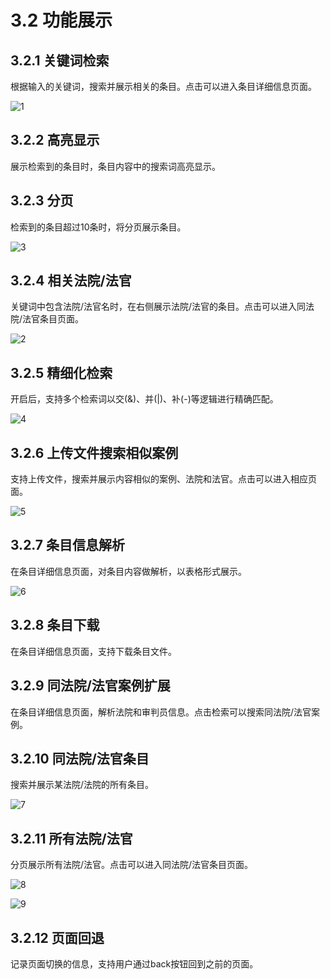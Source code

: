 # 3.2 功能展示

## 3.2.1 关键词检索

根据输入的关键词，搜索并展示相关的条目。点击可以进入条目详细信息页面。

![1](.\pic\1.png)

## 3.2.2 高亮显示

展示检索到的条目时，条目内容中的搜索词高亮显示。

## 3.2.3 分页

检索到的条目超过10条时，将分页展示条目。

![3](.\pic\3.png)

## 3.2.4 相关法院/法官

关键词中包含法院/法官名时，在右侧展示法院/法官的条目。点击可以进入同法院/法官条目页面。

![2](.\pic\2.png)

## 3.2.5 精细化检索

开启后，支持多个检索词以交(&)、并(|)、补(-)等逻辑进行精确匹配。

![4](.\pic\4.png)

## 3.2.6 上传文件搜索相似案例

支持上传文件，搜索并展示内容相似的案例、法院和法官。点击可以进入相应页面。

![5](.\pic\5.png)

## 3.2.7 条目信息解析

在条目详细信息页面，对条目内容做解析，以表格形式展示。

![6](.\pic\6.png)

## 3.2.8 条目下载

在条目详细信息页面，支持下载条目文件。

## 3.2.9 同法院/法官案例扩展

在条目详细信息页面，解析法院和审判员信息。点击检索可以搜索同法院/法官案例。

## 3.2.10 同法院/法官条目

搜索并展示某法院/法院的所有条目。

![7](.\pic\7.png)

## 3.2.11 所有法院/法官

分页展示所有法院/法官。点击可以进入同法院/法官条目页面。

![8](.\pic\8.png)

![9](.\pic\9.png)

## 3.2.12 页面回退

记录页面切换的信息，支持用户通过back按钮回到之前的页面。
